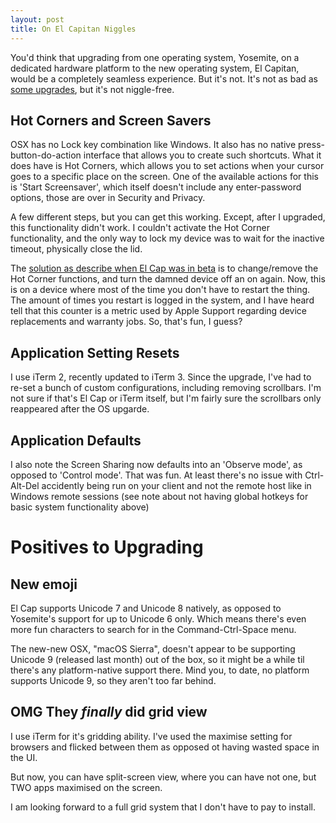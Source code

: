 ```yaml
---
layout: post
title: On El Capitan Niggles
---
```


You'd think that upgrading from one operating system, Yosemite, on a dedicated hardware platform to the new operating system, El Capitan, would be a completely seamless experience. But it's not. It's not as bad as [some upgrades](2014-09-20-installing-ubuntu-14-04-on-uefi-hardware.html), but it's not niggle-free. 


## Hot Corners and Screen Savers

OSX has no Lock key combination like Windows. It also has no native press-button-do-action interface that allows you to create such shortcuts. What it does have is Hot Corners, which allows you to set actions when your cursor goes to a specific place on the screen. One of the available actions for this is 'Start Screensaver', which itself doesn't include any enter-password options, those are over in Security and Privacy. 

A few different steps, but you can get this working. Except, after I upgraded, this functionality didn't work. I couldn't activate the Hot Corner functionality, and the only way to lock my device was to wait for the inactive timeout, physically close the lid. 

The [solution as describe when El Cap was in beta](http://apple.stackexchange.com/a/210813) is to change/remove the Hot Corner functions, and turn the damned device off an on again. Now, this is on a device where most of the time you don't have to restart the thing. The amount of times you restart is logged in the system, and I have heard tell that this counter is a metric used by Apple Support regarding device replacements and warranty jobs. So, that's fun, I guess?

## Application Setting Resets

I use iTerm 2, recently updated to iTerm 3. Since the upgrade, I've had to re-set a bunch of custom configurations, including removing scrollbars. I'm not sure if that's El Cap or iTerm itself, but I'm fairly sure the scrollbars only reappeared after the OS upgarde. 

## Application Defaults

I also note the Screen Sharing now defaults into an 'Observe mode', as opposed to 'Control mode'. That was fun. At least there's no issue with Ctrl-Alt-Del accidently being run on your client and not the remote host like in Windows remote sessions (see note about not having global hotkeys for basic system functionality above)

# Positives to Upgrading

## New emoji 

El Cap supports Unicode 7 and Unicode 8 natively, as opposed to Yosemite's support for up to Unicode 6 only. Which means there's even more fun characters to search for in the Command-Ctrl-Space menu. 

The new-new OSX, "macOS Sierra", doesn't appear to be supporting Unicode 9 (released last month) out of the box, so it might be a while til there's any platform-native support there. Mind you, to date, no platform supports Unicode 9, so they aren't too far behind. 

## OMG They *finally* did grid view

I use iTerm for it's gridding ability. I've used the maximise setting for browsers and flicked between them as opposed ot having wasted space in the UI. 

But now, you can have split-screen view, where you can have not one, but TWO apps maximised on the screen. 

I am looking forward to a full grid system that I don't have to pay to install. 
